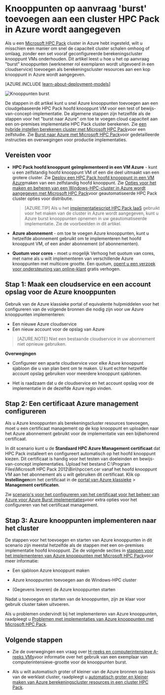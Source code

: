 <properties
 pageTitle="Burst knooppunten toevoegen aan een cluster HPC Pack | Microsoft Azure"
 description="Leer hoe u een HPC Pack cluster in Azure op aanvraag door toe te voegen werknemer rol exemplaren die actief zijn in een cloudservice uitvouwen"
 services="virtual-machines-windows"
 documentationCenter=""
 authors="dlepow"
 manager="timlt"
 editor=""
 tags="azure-service-management,hpc-pack"/>
<tags
ms.service="virtual-machines-windows"
 ms.devlang="na"
 ms.topic="article"
 ms.tgt_pltfrm="vm-multiple"
 ms.workload="big-compute"
 ms.date="10/14/2016"
 ms.author="danlep"/>

# <a name="add-on-demand-burst-nodes-to-an-hpc-pack-cluster-in-azure"></a>Knooppunten op aanvraag 'burst' toevoegen aan een cluster HPC Pack in Azure wordt aangegeven



Als u een [Microsoft HPC Pack](https://technet.microsoft.com/library/cc514029) cluster in Azure hebt ingesteld, wilt u misschien een manier om snel de capaciteit cluster schalen omhoog of omlaag, zonder een set vooraf geconfigureerde berekeningscluster knooppunt VMs onderhouden. Dit artikel leest u hoe u het op aanvraag "burst" knooppunten (werknemer rol exemplaren wordt uitgevoerd in een cloudservice) toevoegen als berekeningscluster resources aan een kop knooppunt in Azure wordt aangegeven. 

[AZURE.INCLUDE [learn-about-deployment-models](../../includes/learn-about-deployment-models-classic-include.md)]

![Knooppunten burst][burst]

De stappen in dit artikel kunt u snel Azure knooppunten toevoegen aan een cloudgebaseerde HPC Pack hoofd knooppunt VM voor een test of bewijs-van-concept-implementatie. De algemene stappen zijn hetzelfde als de stappen voor het "burst naar Azure" om toe te voegen cloud capaciteit aan een on-premises implementatie HPC Pack cluster berekenen. Zie [een hybride instellen berekenen cluster met Microsoft HPC Pack](../cloud-services/cloud-services-setup-hybrid-hpcpack-cluster.md)voor een zelfstudie. Zie [Burst naar Azure met Microsoft HPC Pack](https://technet.microsoft.com/library/gg481749.aspx)voor gedetailleerde instructies en overwegingen voor productie implementaties.


## <a name="prerequisites"></a>Vereisten voor

* **HPC Pack hoofd knooppunt geïmplementeerd in een VM Azure** - kunt u een zelfstandig hoofd knooppunt VM of een die deel uitmaakt van een grotere cluster. Zie [Deploy een HPC Pack hoofd knooppunt in een VM Azure](virtual-machines-windows-hpcpack-cluster-headnode.md)maken van een zelfstandig hoofd knooppunt. Zie [Opties voor het maken en beheren van een Windows-HPC-cluster in Azure wordt aangegeven met Microsoft HPC Pack](virtual-machines-windows-hpcpack-cluster-options.md)voor geautomatiseerde HPC Pack cluster opties voor distributie.

    >[AZURE.TIP] Als u het [implementatiescript HPC Pack IaaS](virtual-machines-windows-classic-hpcpack-cluster-powershell-script.md) gebruikt voor het maken van de cluster in Azure wordt aangegeven, kunt u Azure burst knooppunten opnemen in uw geautomatiseerde implementatie. Zie de voorbeelden in dit artikel.

* **Azure abonnement** - om toe te voegen Azure knooppunten, kunt u hetzelfde abonnement gebruikt om te implementeren het hoofd knooppunt VM, of een ander abonnement (of abonnementen).

* **Quotum voor cores** - moet u mogelijk Verhoog het quotum van cores, met name als u wilt implementeren van verschillende Azure knooppunten met multicore grootte. Een quotum, [opent u een verzoek voor ondersteuning van online-klant](https://azure.microsoft.com/blog/2014/06/04/azure-limits-quotas-increase-requests/) gratis verhogen.

## <a name="step-1-create-a-cloud-service-and-a-storage-account-for-the-azure-nodes"></a>Stap 1: Maak een cloudservice en een account opslag voor de Azure knooppunten

Gebruik van de Azure klassieke portal of equivalente hulpmiddelen voor het configureren van de volgende bronnen die nodig zijn voor uw Azure knooppunten implementeren:

* Een nieuwe Azure cloudservice
* Een nieuw account voor de opslag van Azure

>[AZURE.NOTE] Niet een bestaande cloudservice in uw abonnement niet opnieuw gebruiken. 

**Overwegingen**

* Configureer een aparte cloudservice voor elke Azure knooppunt sjabloon die u van plan bent om te maken. U kunt echter hetzelfde account opslag gebruiken voor meerdere knooppunt sjablonen.

* Het is raadzaam dat u de cloudservice en het account opslag voor de implementatie in de dezelfde Azure regio vinden.




## <a name="step-2-configure-an-azure-management-certificate"></a>Stap 2: Een certificaat Azure management configureren

Als u Azure knooppunten als berekeningscluster resources toevoegen, moet u een certificaat management op de kop knooppunt en uploaden naar het Azure abonnement gebruikt voor de implementatie van een bijbehorend certificaat.

In dit scenario kunt u de **Standaard HPC Azure Management certificaat** dat HPC Pack installeert en configureert automatisch op het hoofd knooppunt kiezen. Dit certificaat is handig voor het testen van doeleinden en bewijs-van-concept implementaties. Upload het bestand C:\Program Files\Microsoft HPC Pack 2012\Bin\hpccert.cer vanaf het hoofd knooppunt VM aan het abonnement als u wilt gebruiken dit certificaat. Klik op **Instellingen**om het certificaat in de [portal van Azure klassieke](https://manage.windowsazure.com) > **Management certificaten**.

Zie [scenario's voor het configureren van het certificaat voor het beheer van Azure voor Azure Burst implementaties](http://technet.microsoft.com/library/gg481759.aspx)voor extra opties voor het configureren van het certificaat management.

## <a name="step-3-deploy-azure-nodes-to-the-cluster"></a>Stap 3: Azure knooppunten implementeren naar het cluster



De stappen voor het toevoegen en starten van Azure knooppunten in dit scenario zijn meestal hetzelfde als de stappen met een on-premises implementatie hoofd knooppunt. Zie de volgende secties in [stappen voor het implementeren van Azure knooppunten met Microsoft HPC Pack](https://technet.microsoft.com/library/gg481758.aspx)voor meer informatie:

* Een sjabloon Azure knooppunt maken

* Azure knooppunten toevoegen aan de Windows-HPC cluster

* (Gegevens leveren) de Azure knooppunten starten

Nadat u toevoegen en starten van de knooppunten, zijn ze klaar voor gebruik cluster taken uitvoeren.

Als u problemen ondervindt bij het implementeren van Azure knooppunten, raadpleegt u [Problemen met implementaties van Azure knooppunten met Microsoft HPC Pack](http://technet.microsoft.com/library/jj159097.aspx).

## <a name="next-steps"></a>Volgende stappen

* Zie de overwegingen een vraag over [H-reeks en computerintensieve A-reeks VMs](virtual-machines-windows-a8-a9-a10-a11-specs.md)voor informatie over het gebruik van een exemplaar van computerintensieve-grootte voor de knooppunten burst.

* Als u wilt automatisch groter of kleiner van de Azure bronnen op basis van de werklast cluster, raadpleegt u [automatisch groter en kleiner maken van Azure berekeningscluster resources in een cluster HPC Pack](virtual-machines-windows-classic-hpcpack-cluster-node-autogrowshrink.md).

<!--Image references-->
[burst]: ./media/virtual-machines-windows-classic-hpcpack-cluster-node-burst/burst.png
